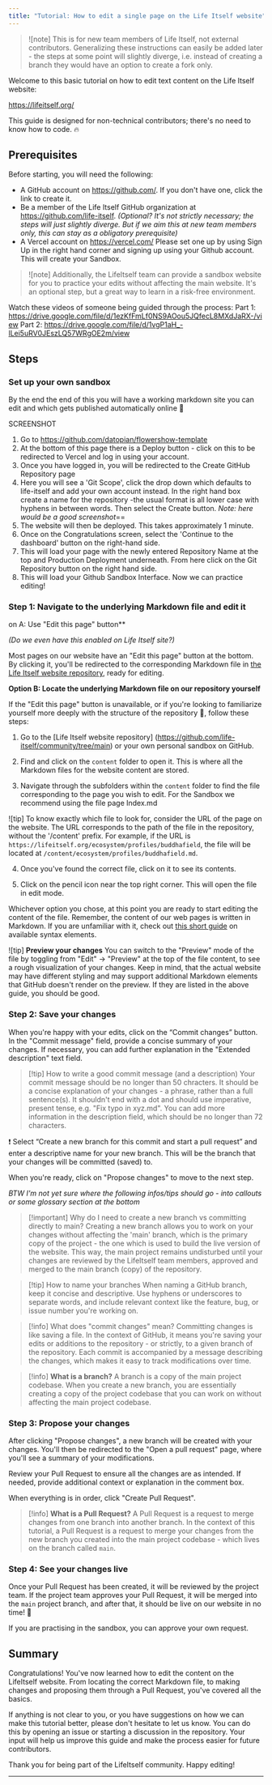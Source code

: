 ```yaml
---
title: "Tutorial: How to edit a single page on the Life Itself website"
---
```


> ![note]
> This is for new team members of Life Itself, not external contributors. Generalizing these instructions can easily be added later - the steps at some point will slightly diverge, i.e. instead of creating a branch they would have an option to create a fork only.

Welcome to this basic tutorial on how to edit text content on the Life Itself website: 

https://lifeitself.org/

This guide is designed for non-technical contributors; there's no need to know how to code. 🔥

## Prerequisites

Before starting, you will need the following:

* A GitHub account on https://github.com/. If you don't have one, click the link to create it.
* Be a member of the Life Itself GitHub organization at https://github.com/life-itself. *(Optional? It's not strictly necessary; the steps will just slightly diverge. But if we aim this at new team members only, this can stay as a obligatory prerequisite)*
* A Vercel account on https://vercel.com/
Please set one up by using Sign Up in the right hand corner and signing up using your Github account. This will create your Sandbox.


> ![note] Additionally, the LifeItself team can provide a sandbox website for you to practice your edits without affecting the main website. It's an optional step, but a great way to learn in a risk-free environment.

Watch these videos of someone being guided through the process:
Part 1: https://drive.google.com/file/d/1ezKfFmLf0NS9AOou5JQfecL8MXdJaRX-/view
Part 2: https://drive.google.com/file/d/1vgP1aH_-lLei5uRV0JEszLQ57WRgOE2m/view

## Steps

### Set up your own sandbox

By the end the end of this you will have  a working markdown site you can edit and which gets published automatically online 🎉

SCREENSHOT

1. Go to 
https://github.com/datopian/flowershow-template
2. At the bottom of this page there is a Deploy button - click on this to be redirected to Vercel and log in using your account.
3. Once you have logged in, you will be redirected to the Create GitHub Repository page
4. Here you will see a 'Git Scope', click the drop down which defaults to life-itself and add your own account instead. In the right hand box create a name for the repository -the usual format is all lower case with hyphens in between words. Then select the Create button.
*Note: here would be a good screenshot*==
5. The website will then be deployed. This takes approximately 1 minute. 
6. Once on the Congratulations screen, select the 'Continue to the dashboard' button on the right-hand side.
7. This will load your page with the newly entered Repository Name at the top and Production Deployment underneath. From here click on the Git Repository button on the right hand side.
8. This will load your Github Sandbox Interface. Now we can practice editing!

### Step 1: Navigate to the underlying Markdown file and edit it

on A: Use "Edit this page" button**

*(Do we even have this enabled on Life Itself site?)*

Most pages on our website have an "Edit this page" button at the bottom. By clicking it, you'll be redirected to the corresponding Markdown file in [the Life Itself website repository](https://github.com/life-itself/community/tree/main), ready for editing.

**Option B: Locate the underlying Markdown file on our repository yourself**

If the "Edit this page" button is unavailable, or if you're looking to familiarize yourself more deeply with the structure of the repository 💪, follow these steps:

1. Go to the [Life Itself website repository] (https://github.com/life-itself/community/tree/main) or your own personal sandbox on GitHub.

2. Find and click on the `content` folder to open it. This is where all the Markdown files for the website content are stored.

3. Navigate through the subfolders within the `content` folder to find the file corresponding to the page you wish to edit. 
For the Sandbox we recommend using the file page Index.md

![tip] To know exactly which file to look for, consider the URL of the page on the website. The URL corresponds to the path of the file in the repository, without the '/content' prefix. For example, if the URL is `https://lifeitself.org/ecosystem/profiles/buddhafield`, the file will be located at `/content/ecosystem/profiles/buddhafield.md`.

4. Once you've found the correct file, click on it to see its contents.

5. Click on the pencil icon near the top right corner. This will open the file in edit mode.

Whichever option you chose, at this point you are ready to start editing the content of the file. Remember, the content of our web pages is written in Markdown. If you are unfamiliar with it, check out [this short guide](https://flowershow.app/docs/syntax) on available syntax elements.

![tip] **Preview your changes**
You can switch to the "Preview" mode of the file by toggling from "Edit" -> "Preview" at the top of the file content, to see a rough visualization of your changes. Keep in mind, that the actual website may have different styling and may support additional Markdown elements that GitHub doesn't render on the preview. If they are listed in the above guide, you should be good.

### Step 2: Save your changes

When you're happy with your edits, click on the “Commit changes” button. In the "Commit message" field, provide a concise summary of your changes. If necessary, you can add further explanation in the "Extended description" text field.

> [!tip] How to write a good commit message (and a description)
Your commit message should be no longer than 50 chracters. It should be a concise explanation of your changes - a phrase, rather than a full sentence(s). It shouldn't end with a dot and should use imperative, present tense, e.g. "Fix typo in xyz.md". You can add more information in the description field, which should be no longer than 72 characters.

❗️ Select “Create a new branch for this commit and start a pull request” and enter a descriptive name for your new branch. This will be the branch that your changes will be committed (saved) to.

When you're ready, click on "Propose changes" to move to the next step.

*BTW I'm not yet sure where the following infos/tips should go - into callouts or some glossary section at the bottom*

>[!important] Why do I need to create a new branch vs committing directly to main?
Creating a new branch allows you to work on your changes without affecting the 'main' branch, which is the primary copy of the project - the one which is used to build the live version of the website. This way, the main project remains undisturbed until your changes are reviewed by the LifeItself team members, approved and merged to the main branch (copy) of the repository.

> [!tip] How to name your branches
When naming a GitHub branch, keep it concise and descriptive. Use hyphens or underscores to separate words, and include relevant context like the feature, bug, or issue number you're working on.

> [!info] What does "commit changes" mean?
Committing changes is like saving a file. In the context of GitHub, it means you're saving your edits or additions to the repository - or strictly, to a given branch of the repository. Each commit is accompanied by a message describing the changes, which makes it easy to track modifications over time.

>[!info] **What is a branch?**
A branch is a copy of the main project codebase. When you create a new branch, you are essentially creating a copy of the project codebase that you can work on without affecting the main project codebase.

### Step 3: Propose your changes

After clicking "Propose changes", a new branch will be created with your changes. You'll then be redirected to the "Open a pull request" page, where you'll see a summary of your modifications.
  
Review your Pull Request to ensure all the changes are as intended. If needed, provide additional context or explanation in the comment box.

When everything is in order, click "Create Pull Request".

> [!info] **What is a Pull Request?**
A Pull Request is a request to merge changes from one branch into another branch. In the context of this tutorial, a Pull Request is a request to merge your changes from the new branch you created into the main project codebase - which lives on the branch called `main`.

### Step 4: See your changes live

Once your Pull Request has been created, it will be reviewed by the project team. If the project team approves your Pull Request, it will be merged into the `main` project branch, and after that, it should be live on our website in no time! 🎉

If you are practising in the sandbox, you can approve your own request.

## Summary

Congratulations! You've now learned how to edit the content on the LifeItself website. From locating the correct Markdown file, to making changes and proposing them through a Pull Request, you've covered all the basics.

If anything is not clear to you, or you have suggestions on how we can make this tutorial better, please don't hesitate to let us know. You can do this by opening an issue or starting a discussion in the repository. Your input will help us improve this guide and make the process easier for future contributors.

Thank you for being part of the LifeItself community. Happy editing!

---
